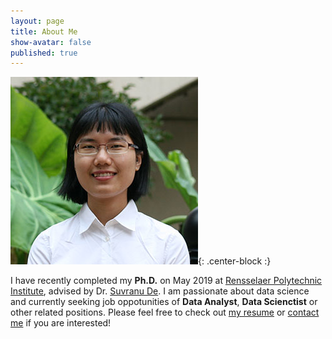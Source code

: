 ```yaml
---
layout: page
title: About Me
show-avatar: false
published: true
---
```

![My picture](img/picture_of_me_small.jpg){: .center-block :}

I have recently completed my **Ph.D.** on May 2019 at [Rensselaer Polytechnic Institute](https://www.rpi.edu/), advised by Dr. [Suvranu De](http://homepages.rpi.edu/~des/index.html). I am passionate about data science and currently seeking job oppotunities of **Data Analyst**, **Data Scienctist** or other related positions. Please feel free to check out <a href="/doc/HanglinYE_general.pdf" download>my resume</a> or <a href="mailto:hanglinye@gmail.com?subject=Contact via Hanglin's website">contact me</a> if you are interested!
